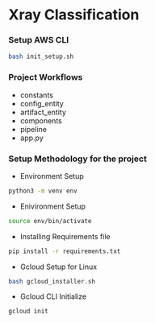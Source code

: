 # Xray Classification

### Setup AWS CLI
```bash
bash init_setup.sh
```
### Project Workflows
- constants
- config_entity
- artifact_entity
- components
- pipeline
- app.py

### Setup Methodology for the project
- Environment Setup
```bash
python3 -m venv env
```
- Enivironment Setup
```bash
source env/bin/activate
```
- Installing Requirements file
```bash
pip install -r requirements.txt
```
- Gcloud Setup for Linux
```bash
bash gcloud_installer.sh
```
- Gcloud CLI Initialize
```bash
gcloud init
```
